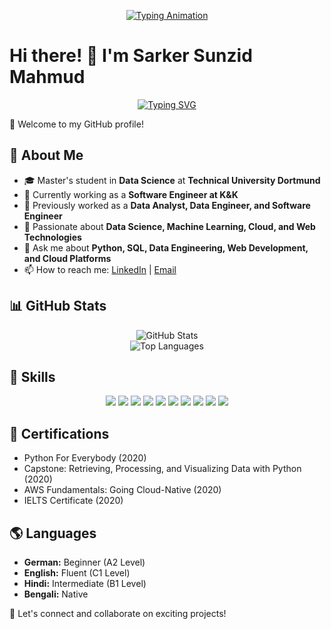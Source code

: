<p align="center">
  <a href="https://github.com/sunzid02">
    <img src="https://readme-typing-svg.herokuapp.com?size=24&width=600&lines=Actively+Always+Learning!;Exploring+New+Technologies!" alt="Typing Animation" />
  </a>
</p>

# Hi there! 👋 I'm Sarker Sunzid Mahmud  

<p align="center">
  <a href="https://github.com/sunzid02">
    <img src="https://readme-typing-svg.herokuapp.com?size=22&width=600&lines=Data+Scientist+%7C+Software+Engineer+%7C+Web+Developer;Always+learning+new+technologies!" alt="Typing SVG" />
  </a>
</p>

🌟 Welcome to my GitHub profile!  

## 🚀 About Me  
- 🎓 Master's student in **Data Science** at **Technical University Dortmund**  
- 💼 Currently working as a **Software Engineer at K&K**  
- 🔭 Previously worked as a **Data Analyst, Data Engineer, and Software Engineer**  
- 🌱 Passionate about **Data Science, Machine Learning, Cloud, and Web Technologies**  
- 💬 Ask me about **Python, SQL, Data Engineering, Web Development, and Cloud Platforms**  
- 📫 How to reach me: [LinkedIn](https://linkedin.com/in/sarker-sunzid-mahmud) | [Email](mailto:sunzid02@gmail.com)  

## 📊 GitHub Stats  
<p align="center">
  <img src="https://github-readme-stats.vercel.app/api?username=sunzid02&show_icons=true&theme=dark" alt="GitHub Stats" />
  <br/>
  <img src="https://github-readme-stats.vercel.app/api/top-langs/?username=sunzid02&layout=compact&theme=dark" alt="Top Languages" />
</p>

## 🚀 Skills  
<p align="center">
  <img src="https://img.shields.io/badge/-Python-3776AB?style=for-the-badge&logo=python&logoColor=white" />
  <img src="https://img.shields.io/badge/-SQL-4479A1?style=for-the-badge&logo=mysql&logoColor=white" />
  <img src="https://img.shields.io/badge/-PHP-777BB4?style=for-the-badge&logo=php&logoColor=white" />
  <img src="https://img.shields.io/badge/-JavaScript-F7DF1E?style=for-the-badge&logo=javascript&logoColor=black" />
  <img src="https://img.shields.io/badge/-HTML-E34F26?style=for-the-badge&logo=html5&logoColor=white" />
  <img src="https://img.shields.io/badge/-CSS-1572B6?style=for-the-badge&logo=css3&logoColor=white" />
  <img src="https://img.shields.io/badge/-React.js-61DAFB?style=for-the-badge&logo=react&logoColor=black" />
  <img src="https://img.shields.io/badge/-Angular-DD0031?style=for-the-badge&logo=angular&logoColor=white" />
  <img src="https://img.shields.io/badge/-Google_Cloud-4285F4?style=for-the-badge&logo=google-cloud&logoColor=white" />
  <img src="https://img.shields.io/badge/-Firebase-FFCA28?style=for-the-badge&logo=firebase&logoColor=black" />
</p>

## 📜 Certifications  
- Python For Everybody (2020)  
- Capstone: Retrieving, Processing, and Visualizing Data with Python (2020)  
- AWS Fundamentals: Going Cloud-Native (2020)  
- IELTS Certificate (2020)  

## 🌎 Languages  
- **German:** Beginner (A2 Level)  
- **English:** Fluent (C1 Level)  
- **Hindi:** Intermediate (B1 Level)  
- **Bengali:** Native  

🚀 Let's connect and collaborate on exciting projects!  

